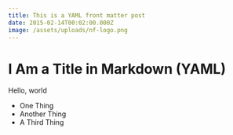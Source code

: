 ```yaml
---
title: This is a YAML front matter post
date: 2015-02-14T00:02:00.000Z
image: /assets/uploads/nf-logo.png
---
```

# I Am a Title in Markdown (YAML)

Hello, world

* One Thing
* Another Thing
* A Third Thing

